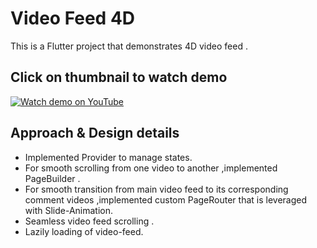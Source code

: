 # Video Feed 4D
This is a Flutter project that demonstrates 4D video feed .

## Click on thumbnail to watch demo
[![Watch demo on YouTube](https://img.youtube.com/vi/DIDjdJCsjHk/0.jpg)](https://youtube.com/shorts/DIDjdJCsjHk)

## Approach & Design details
- Implemented Provider to manage states.
- For smooth scrolling from one video to another ,implemented PageBuilder .
- For smooth transition from main video feed to its corresponding comment videos ,implemented custom PageRouter that is leveraged with Slide-Animation.
- Seamless video feed scrolling .
- Lazily loading of video-feed.
